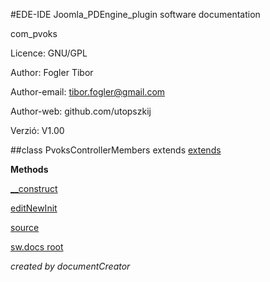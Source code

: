 #EDE-IDE Joomla_PDEngine_plugin
software documentation



com_pvoks

Licence: GNU/GPL

Author: Fogler Tibor

Author-email: tibor.fogler@gmail.com

Author-web: github.com/utopszkij

Verzió: V1.00

##class PvoksControllerMembers extends [extends](extends.md)


**Methods**

[__construct](items/PvoksControllerMembers___construct.md)

[editNewInit](items/PvoksControllerMembers_editNewInit.md)



[source](../../admin/controllers/members.php)

[sw.docs root](./)

*created by documentCreator*

